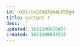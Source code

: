 ```yaml
---
id: nXXsJUnJZNQ3qW4LR0Dgd
title: Lecture 7
desc: ''
updated: 1631100978457
created: 1631100894316
---
```



